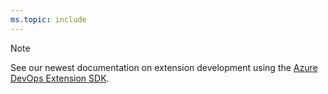 ```yaml
---
ms.topic: include
---
```


> [!NOTE]  
> See our newest documentation on extension development using the [Azure DevOps Extension SDK](https://developer.microsoft.com/en-us/azure-devops/develop/extensions).


